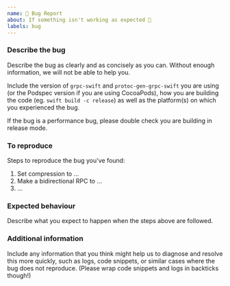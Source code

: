 ```yaml
---
name: 🐛 Bug Report
about: If something isn't working as expected 🤔
labels: bug
---
```


<!--
Please check the README, docs/ directory and other issues before filing an issue.

This form is for submitting BUG REPORTS only.

For troubleshooting or new feature requests please use one of the other templates.
-->

### Describe the bug

Describe the bug as clearly and as concisely as you can. Without enough
information, we will not be able to help you.

Include the version of `grpc-swift` and `protoc-gen-grpc-swift` you are using
(or the Podspec version if you are using CocoaPods), how you are building the
code (eg. `swift build -c release`) as well as the platform(s) on which you
experienced the bug.

If the bug is a performance bug, please double check you are building in
release mode.

### To reproduce

Steps to reproduce the bug you've found:
1. Set compression to ...
2. Make a bidirectional RPC to ...
3. ...

### Expected behaviour

Describe what you expect to happen when the steps above are followed.

### Additional information

Include any information that you think might help us to diagnose and resolve
this more quickly, such as logs, code snippets, or similar cases where the bug
does not reproduce. (Please wrap code snippets and logs in backticks though!)
